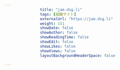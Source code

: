 ---
                title: "jam.dsg.li"
                tags: [組織サイト]
                externalUrl: "https://jam.dsg.li"
                weight: 151
                showDate: false
                showAuthor: false
                showReadingTime: false
                showEdit: false
                showLikes: false
                showViews: false
                layoutBackgroundHeaderSpace: false
                ---


